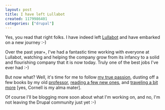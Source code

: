 ```yaml
--- 
layout: post
title: I have left Lullabot
created: 1179986401
categories: ["drupal"]
---
```

Yes, you read that right folks. I have indeed left <a href="http://www.lullabot.com/">Lullabot</a> and have embarked on a new journey :-)

Over the past year+, I've had a fantastic time working with everyone at Lullabot, watching and helping the company grow from its infancy to a solid and flourishing company that it is now today. Truly one of the best jobs I've ever had :-)

But now what? Well, it's time for me to follow <a href="http://www.johnson.cornell.edu/research/entrepreneurship/index.html">my true passion</a>, dusting off a few books by my old <a href="http://www.johnson.cornell.edu/faculty/profiles/BenDaniel/">professor</a>,  <a href="http://www.amazon.com/Smartups-Lessons-Entrepreneur-America-Start-Ups/dp/0801488311">reading a few new ones</a>, and <a href="http://cen.cornell.edu/">traveling a bit more</a> [yes, Cornell is my alma mater].

Of course I'll be blogging more soon about what I'm working on, and no, I'm not leaving the Drupal community just yet :-)
